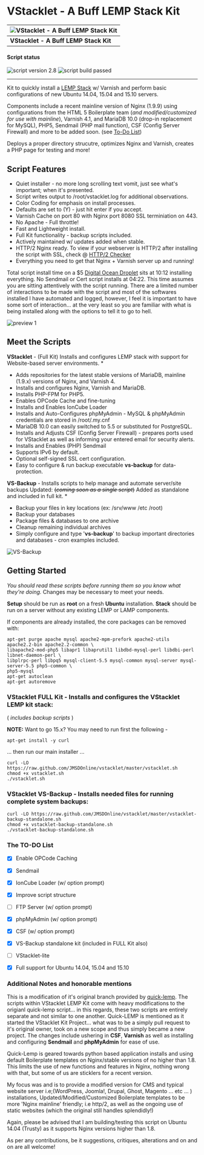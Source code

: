 VStacklet - A Buff LEMP Stack Kit
==========

| ![VStacklet - A Buff LEMP Stack Kit](https://github.com/JMSDOnline/vstacklet/blob/master/images/vstacklet-lemp-kit.png "vstacklet") |
|---|
| **VStacklet - A Buff LEMP Stack Kit** |

#### Script status

  ![script version 2.8](http://b.repl.ca/v1/script_version-2.8-446CB3.png)  ![script build passed](http://b.repl.ca/v1/script_build-passed-1E824C.png) 

--------

Kit to quickly install a [LEMP Stack](https://lemp.io) w/ Varnish and perform basic configurations of new Ubuntu 14.04, 15.04 and 15.10 servers.

Components include a recent mainline version of Nginx (1.9.9) using configurations from the HTML 5 Boilerplate team (_and modified/customized for use with mainline_), Varnish 4.1, and MariaDB 10.0 (drop-in replacement for MySQL), PHP5, Sendmail (PHP mail function), CSF (Config Server Firewall) and more to be added soon. (see [To-Do List](#the-to-do-list))

Deploys a proper directory strucutre, optimizes Nginx and Varnish, creates a PHP page for testing and more!


Script Features
--------
  * Quiet installer - no more long scrolling text vomit, just see what's important; when it's presented.
  * Script writes output to /root/vstacklet.log for additional observations.
  * Color Coding for emphasis on install processes.
  * Defaults are set to (Y) - just hit enter if you accept.
  * Varnish Cache on port 80 with Nginx port 8080 SSL terminiation on 443.
  * No Apache - Full throttle!
  * Fast and Lightweight install.
  * Full Kit functionality - backup scripts included.
  * Actively maintained w/ updates added when stable.
  * HTTP/2 Nginx ready. To view if your webserver is HTTP/2 after installing the script with SSL, check @ <a href="http://h2.nix-admin.com/" target="_blank">HTTP/2 Checker</a>
  * Everything you need to get that Nginx + Varnish server up and running!

Total script install time on a $5 <a href="https://www.digitalocean.com/?refcode=917d3ff0e1c8" target="_blank">Digital Ocean Droplet</a> sits at 10:12 installing everything. No Sendmail or Cert script installs at 04:22. This time assumes you are sitting attentively with the script running. There are a limited number of interactions to be made with the script and most of the softwares installed I have automated and logged, however, I feel it is important to have some sort of interaction... at the very least so you are familiar with what is being installed along with the options to tell it to go to hell.

![preview 1](https://github.com/JMSDOnline/vstacklet/blob/master/images/vstacklet-script-preview1.png "vstacklet preview 1")

 Meet the Scripts
--------

__VStacklet__ - (Full Kit) Installs and configures LEMP stack with support for Website-based server environments.
  *
  * Adds repositories for the latest stable versions of MariaDB, mainline (1.9.x) versions of Nginx, and Varnish 4.
  * Installs and configures Nginx, Varnish and MariaDB.
  * Installs PHP-FPM for PHP5.
  * Enables OPCode Cache and fine-tuning
  * Installs and Enables IonCube Loader
  * Installs and Auto-Configures phpMyAdmin - MySQL & phpMyAdmin credentials are stored in /root/.my.cnf
  * MariaDB 10.0 can easily switched to 5.5 or substituted for PostgreSQL.
  * Installs and Adjusts CSF (Config Server Firewall) - prepares ports used for VStacklet as well as informing your entered email for security alerts.
  * Installs and Enables (PHP) Sendmail
  * Supports IPv6 by default.
  * Optional self-signed SSL cert configuration.
  * Easy to configure & run backup executable __vs-backup__ for data-protection.

__VS-Backup__ - Installs scripts to help manage and automate server/site backups 
Updated: ~~(_coming soon as a single script_)~~ Added as standalone and included in full kit.
  *
  * Backup your files in key locations (ex: /srv/www /etc /root)
  * Backup your databases
  * Package files & databases to one archive
  * Cleanup remaining individual archives
  * Simply configure and type '__vs-backup__' to backup important directories and databases - cron examples included.

![VS-Backup](https://github.com/JMSDOnline/vstacklet/blob/master/images/vs-backup-utility-preview.png "VStacklets VS-Backup Utility")

Getting Started
----------------
_You should read these scripts before running them so you know what they're
doing._ Changes may be necessary to meet your needs.

__Setup__ should be run as __root__ on a fresh __Ubuntu__ installation. __Stack__ should be run on a server without any existing LEMP or LAMP components.

If components are already installed, the core packages can be removed with:
```
apt-get purge apache mysql apache2-mpm-prefork apache2-utils apache2.2-bin apache2.2-common \
libapache2-mod-php5 libapr1 libaprutil1 libdbd-mysql-perl libdbi-perl libnet-daemon-perl \
libplrpc-perl libpq5 mysql-client-5.5 mysql-common mysql-server mysql-server-5.5 php5-common \ 
php5-mysql
apt-get autoclean
apt-get autoremove
```

### VStacklet FULL Kit - Installs and configures the VStacklet LEMP kit stack:
( _includes backup scripts_ )

**NOTE:** Want to go 15.x? You may need to run first the following  -

```
apt-get install -y curl
```
... then run our main installer ...
```
curl -LO https://raw.github.com/JMSDOnline/vstacklet/master/vstacklet.sh
chmod +x vstacklet.sh
./vstacklet.sh
```

### VStacklet VS-Backup - Installs needed files for running complete system backups:
```
curl -LO https://raw.github.com/JMSDOnline/vstacklet/master/vstacklet-backup-standalone.sh
chmod +x vstacklet-backup-standalone.sh
./vstacklet-backup-standalone.sh
```

### The TO-DO List
- [x] Enable OPCode Caching
- [x] Sendmail
- [x] IonCube Loader (w/ option prompt)
- [x] Improve script structure
- [ ] FTP Server (w/ option prompt)
- [x] phpMyAdmin (w/ option prompt)
- [x] CSF (w/ option prompt)
- [x] VS-Backup standalone kit (included in FULL Kit also)
- [ ] VStacklet-lite 
- [x] Full support for Ubuntu 14.04, 15.04 and 15.10 


### Additional Notes and honorable mentions

This is a modification of it's original branch provided by <a href="https://github.com/jbradach/quick-lemp/" target="_blank">quick-lemp</a>. The scripts within VStacklet LEMP Kit come with heavy modifications to  the origianl quick-lemp script... in this regards, these two scripts are entirely separate and not similar to one another. Quick-LEMP is mentioned as it started the VStacklet Kit Project... what was to be a simply pull request to it's original owner, took on a new scope and thus simply became a new project. The changes include ushering in __CSF__, __Varnish__ as well as installing and configuring __Sendmail__ and __phpMyAdmin__ for ease of use. 

Quick-Lemp is geared towards python based application installs and using default Boilerplate templates on Nginx/stable versions of no higher than 1.8. This limits the use of new functions and features in Nginx, nothing wrong with that, but some of us are sticklers for a recent version. 

My focus was and is to provide a modified version for CMS and typical website server i.e;(WordPress, Joomla!, Drupal, Ghost, Magento ... etc ... ) installations, Updated/Modified/Customized Boilerplate templates to be more 'Nginx mainline' friendly; i.e http/2, as well as the ongoing use of static websites (which the original still handles splendidly!)

Again, please be advised that I am building/testing this script on Ubuntu 14.04 (Trusty) as it supports Nginx versions higher than 1.8.

As per any contributions, be it suggestions, critiques, alterations and on and on are all welcome!